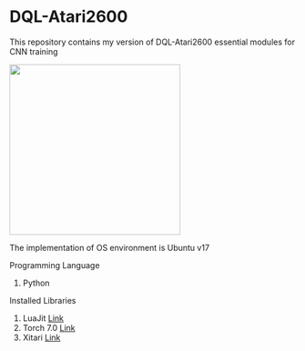 # DQL-Atari2600
This repository contains my version of DQL-Atari2600 essential modules for CNN training

<p align="left">
  <img src="https://i.ytimg.com/vi/TmPfTpjtdgg/maxresdefault.jpg" width="300"/>
  </p>
The implementation of OS environment is Ubuntu v17

Programming Language
1. Python

Installed Libraries
1. LuaJit [Link](http://luajit.org/)
2. Torch 7.0 [Link](http://torch.ch/)
3. Xitari [Link](https://github.com/deepmind/xitari)

